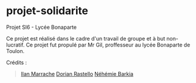 # projet-solidarite
Projet SI6 - Lycée Bonaparte

Ce projet est réalisé dans le cadre d'un travail de groupe et à but non-lucratif. Ce projet fut propulé par Mr Gil, proffesseur au lycée Bonaparte de Toulon.


Crédits : 

> [Ilan Marrache](https://github.com/IlanMarrache)
> [Dorian Rastello](https://github.com/Neyrim83)
> [Néhémie Barkia](https://github.com/Nem-developing)
